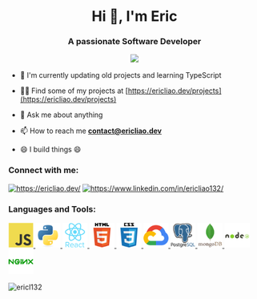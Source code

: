 <h1 align="center">Hi 👋, I'm Eric</h1>
<h3 align="center">A passionate Software Developer</h3>
<p align="center">
<img src="https://i.ibb.co/4s1jjHc/main-gif.gif"/>
</p>

- 🌱 I'm currently updating old projects and learning TypeScript

- 👨‍💻 Find some of my projects at [https://ericliao.dev/projects](https://ericliao.dev/projects)

- 💬 Ask me about anything

- 📫 How to reach me **contact@ericliao.dev**

- 😄 I build things 😄

<h3 align="left">Connect with me:</h3>

<p align="left">
<a href="https://ericliao.dev/" ><img align="center" src="https://i.ibb.co/rGFRZcX/el.png" alt="https://ericliao.dev/"/></a>
<a href="https://www.linkedin.com/in/ericliao132/" ><img align="center" src="https://i.ibb.co/2PpmFGQ/icons8-linkedin-2-48.png" alt="https://www.linkedin.com/in/ericliao132/" height="48" width="48" /></a>
<h3 align="left">Languages and Tools:</h3>
<p align="left"> 
<a href="https://developer.mozilla.org/en-US/docs/Web/JavaScript"> <img src="https://raw.githubusercontent.com/EricL132/EricL132/main/javascript-original.svg?sanitize=true" alt="javascript" width="50" height="50"/> 
</a>
<a href="https://www.python.org"> <img src="https://raw.githubusercontent.com/EricL132/EricL132/main/python-original.svg?sanitize=true" alt="python" width="50" height="50"/> 
</a>
<a href="https://reactjs.org/"> <img src="https://raw.githubusercontent.com/EricL132/EricL132/main/react-original.svg?sanitize=true" alt="react" width="50" height="50"/> 
</a> 
<a href="https://html.com/">
<img src="https://raw.githubusercontent.com/EricL132/EricL132/main/html5-original.svg?sanitize=true" alt="html5" width="50" height="50"/> 
</a> 
<a href="https://www.w3schools.com/css/"> <img src="https://raw.githubusercontent.com/EricL132/EricL132/main/css3-original.svg?sanitize=true" alt="css3" width="50" height="50"/>
</a> 
<a href="https://cloud.google.com"> <img src="https://raw.githubusercontent.com/EricL132/EricL132/main/google-cloud-original.svg?sanitize=true" alt="gcp" width="50" height="50"/>
</a> 
<a href="https://www.postgresql.org"> <img src="https://raw.githubusercontent.com/EricL132/EricL132/main/postgresql-original.svg?sanitize=true" alt="postgresql" width="50" height="50"/> 
</a> 
<a href="https://www.mongodb.com/"> <img src= "https://raw.githubusercontent.com/EricL132/EricL132/main/mongodb-original.svg?sanitize=true" alt="mongodb" width="50" height="50"/> 
</a> 
<a href="https://nodejs.org"> <img src="https://raw.githubusercontent.com/EricL132/EricL132/main/nodejs-original.svg?sanitize=true" alt="nodejs" width="50" height="50"/>
</a> 
<a href="https://www.nginx.com"> <img src="https://raw.githubusercontent.com/EricL132/EricL132/main/nginx-original.svg?sanitize=true" alt="nginx" width="50" height="50"/> 
</a> 
</p>

<p><img src="https://github-readme-stats.vercel.app/api/top-langs?username=ericl132&show_icons=true&locale=en&layout=compact&exclude_repo=Image-Scanner,UnityGame-Source,Airplane-Unity" alt="ericl132" /></p>

